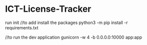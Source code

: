 # ICT-License-Tracker



run init
//to add install the packages
python3 -m pip install -r requirements.txt

//to run the dev application
gunicorn -w 4 -b 0.0.0.0:10000 app:app